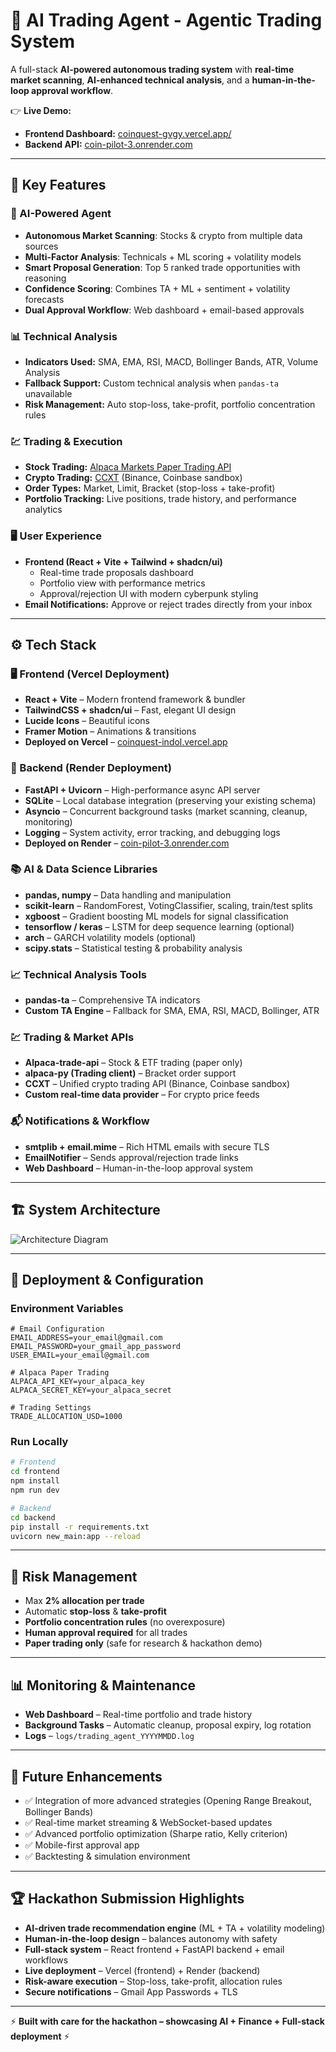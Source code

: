 # 🧠 AI Trading Agent - Agentic Trading System  

A full-stack **AI-powered autonomous trading system** with **real-time market scanning**, **AI-enhanced technical analysis**, and a **human-in-the-loop approval workflow**.  

👉 **Live Demo:**  
- **Frontend Dashboard:** [coinquest-gvgy.vercel.app/](https://coinquest-gvgy.vercel.app/)
- **Backend API:** [coin-pilot-3.onrender.com](https://coin-pilot-3.onrender.com)  

---

## 🚀 Key Features  

### 🤖 AI-Powered Agent  
- **Autonomous Market Scanning**: Stocks & crypto from multiple data sources  
- **Multi-Factor Analysis**: Technicals + ML scoring + volatility models  
- **Smart Proposal Generation**: Top 5 ranked trade opportunities with reasoning  
- **Confidence Scoring**: Combines TA + ML + sentiment + volatility forecasts  
- **Dual Approval Workflow**: Web dashboard + email-based approvals  

### 📊 Technical Analysis  
- **Indicators Used:** SMA, EMA, RSI, MACD, Bollinger Bands, ATR, Volume Analysis  
- **Fallback Support:** Custom technical analysis when `pandas-ta` unavailable  
- **Risk Management:** Auto stop-loss, take-profit, portfolio concentration rules  

### 💹 Trading & Execution  
- **Stock Trading:** [Alpaca Markets Paper Trading API](https://alpaca.markets)  
- **Crypto Trading:** [CCXT](https://github.com/ccxt/ccxt) (Binance, Coinbase sandbox)  
- **Order Types:** Market, Limit, Bracket (stop-loss + take-profit)  
- **Portfolio Tracking:** Live positions, trade history, and performance analytics  

### 🖥️ User Experience  
- **Frontend (React + Vite + Tailwind + shadcn/ui)**  
  - Real-time trade proposals dashboard  
  - Portfolio view with performance metrics  
  - Approval/rejection UI with modern cyberpunk styling  
- **Email Notifications:** Approve or reject trades directly from your inbox  

---

## ⚙️ Tech Stack  

### 🖥️ Frontend (Vercel Deployment)  
- **React + Vite** – Modern frontend framework & bundler  
- **TailwindCSS + shadcn/ui** – Fast, elegant UI design  
- **Lucide Icons** – Beautiful icons  
- **Framer Motion** – Animations & transitions  
- **Deployed on Vercel** – [coinquest-indol.vercel.app](https://coinquest-indol.vercel.app/)  

### 🧩 Backend (Render Deployment)  
- **FastAPI + Uvicorn** – High-performance async API server  
- **SQLite** – Local database integration (preserving your existing schema)  
- **Asyncio** – Concurrent background tasks (market scanning, cleanup, monitoring)  
- **Logging** – System activity, error tracking, and debugging logs  
- **Deployed on Render** – [coin-pilot-3.onrender.com](https://coin-pilot-3.onrender.com)  

### 📚 AI & Data Science Libraries  
- **pandas, numpy** – Data handling and manipulation  
- **scikit-learn** – RandomForest, VotingClassifier, scaling, train/test splits  
- **xgboost** – Gradient boosting ML models for signal classification  
- **tensorflow / keras** – LSTM for deep sequence learning (optional)  
- **arch** – GARCH volatility models (optional)  
- **scipy.stats** – Statistical testing & probability analysis  

### 📈 Technical Analysis Tools  
- **pandas-ta** – Comprehensive TA indicators  
- **Custom TA Engine** – Fallback for SMA, EMA, RSI, MACD, Bollinger, ATR  

### 💹 Trading & Market APIs  
- **Alpaca-trade-api** – Stock & ETF trading (paper only)  
- **alpaca-py (Trading client)** – Bracket order support  
- **CCXT** – Unified crypto trading API (Binance, Coinbase sandbox)  
- **Custom real-time data provider** – For crypto price feeds  

### 📬 Notifications & Workflow  
- **smtplib + email.mime** – Rich HTML emails with secure TLS  
- **EmailNotifier** – Sends approval/rejection trade links  
- **Web Dashboard** – Human-in-the-loop approval system  

---

## 🏗️ System Architecture  

![Architecture Diagram](ai_trading_agent_architecture.png)  

---

## 🔧 Deployment & Configuration  

### Environment Variables  
```env
# Email Configuration
EMAIL_ADDRESS=your_email@gmail.com
EMAIL_PASSWORD=your_gmail_app_password
USER_EMAIL=your_email@gmail.com

# Alpaca Paper Trading
ALPACA_API_KEY=your_alpaca_key
ALPACA_SECRET_KEY=your_alpaca_secret

# Trading Settings
TRADE_ALLOCATION_USD=1000
```

### Run Locally  
```bash
# Frontend
cd frontend
npm install
npm run dev

# Backend
cd backend
pip install -r requirements.txt
uvicorn new_main:app --reload
```

---

## 🔐 Risk Management  

- Max **2% allocation per trade**  
- Automatic **stop-loss** & **take-profit**  
- **Portfolio concentration rules** (no overexposure)  
- **Human approval required** for all trades  
- **Paper trading only** (safe for research & hackathon demo)  

---

## 📊 Monitoring & Maintenance  

- **Web Dashboard** – Real-time portfolio and trade history  
- **Background Tasks** – Automatic cleanup, proposal expiry, log rotation  
- **Logs** – `logs/trading_agent_YYYYMMDD.log`  

---

## 🚀 Future Enhancements  

- ✅ Integration of more advanced strategies (Opening Range Breakout, Bollinger Bands)  
- ✅ Real-time market streaming & WebSocket-based updates  
- ✅ Advanced portfolio optimization (Sharpe ratio, Kelly criterion)  
- ✅ Mobile-first approval app  
- ✅ Backtesting & simulation environment  

---

## 🏆 Hackathon Submission Highlights  

- **AI-driven trade recommendation engine** (ML + TA + volatility modeling)  
- **Human-in-the-loop design** – balances autonomy with safety  
- **Full-stack system** – React frontend + FastAPI backend + email workflows  
- **Live deployment** – Vercel (frontend) + Render (backend)  
- **Risk-aware execution** – Stop-loss, take-profit, allocation rules  
- **Secure notifications** – Gmail App Passwords + TLS  

---

⚡ **Built with care for the hackathon – showcasing AI + Finance + Full-stack deployment** ⚡  
